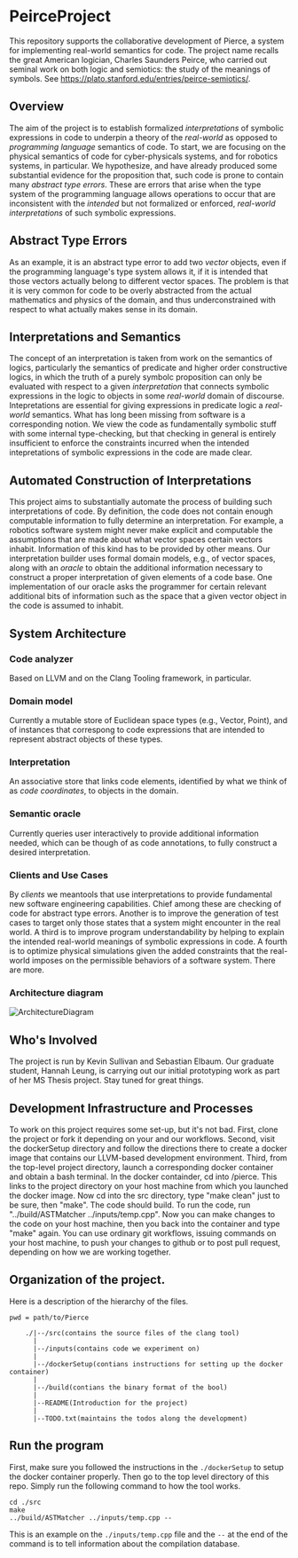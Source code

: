 # PeirceProject
This repository supports the collaborative development of Pierce, a system for implementing real-world semantics for code. The project name recalls the great American logician, Charles Saunders Peirce, who carried out seminal work on both logic and semiotics: the study of the meanings of symbols.  See https://plato.stanford.edu/entries/peirce-semiotics/. 

## Overview
The aim of the project is to establish formalized *interpretations* of symbolic expressions in code to underpin a theory of the *real-world* as opposed to *programming language* semantics of code. To start, we are focusing on the physical semantics of code for cyber-physicals systems, and for robotics systems, in particular. We hypothesize, and have already produced some substantial evidence for the proposition that, such code is prone to contain many *abstract type errors*. These are errors that arise when the type system of the programming language allows operations to occur that are inconsistent with the *intended* but not formalized or enforced, *real-world interpretations* of such symbolic expressions. 

## Abstract Type Errors
As an example, it is an abstract type error to add two *vector* objects, even if the programming language's type system allows it, if it is intended that those vectors actually belong to different vector spaces. The problem is that it is very common for code to be overly abstracted from the actual mathematics and physics of the domain, and thus underconstrained with respect to what actually makes sense in its domain. 

## Interpretations and Semantics
The concept of an interpretation is taken from work on the semantics of logics, particularly the semantics of predicate and higher order constructive logics, in which the truth of a purely symbolc proposition can only be evaluated with respect to a given *interpretation* that connects symbolic expressions in the logic to objects in some *real-world* domain of discourse. Intepretations are essential for giving expressions in predicate logic a *real-world* semantics. What has long been missing from software is a corresponding notion. We view the code as fundamentally symbolic stuff with some internal type-checking, but that checking in general is entirely insufficient to enforce the constraints incurred when the intended intepretations of symbolic expressions in the code are made clear.

## Automated Construction of Interpretations
This project aims to substantially automate the process of building such interpretations of code. By definition, the code does not contain enough computable information to fully determine an interpretation. For example, a robotics software system might never make explicit and computable the assumptions that are made about what vector spaces certain vectors inhabit. Information of this kind has to be provided by other means. Our interpretation builder uses formal domain models, e.g., of vector spaces, along with an *oracle* to obtain the additional information necessary to construct a proper interpretation of given elements of a code base. One implementation of our oracle asks the programmer for certain relevant additional bits of information such as the space that a given vector object in the code is assumed to inhabit.

## System Architecture

### Code analyzer

Based on LLVM and on the Clang Tooling framework, in particular.

### Domain model

Currently a mutable store of Euclidean space types (e.g., Vector, Point), and of instances that correspong to code expressions that are intended to represent abstract objects of these types.

### Interpretation

An associative store that links code elements, identified by what we think of as *code coordinates*, to objects in the domain.

### Semantic oracle

Currently queries user interactively to provide additional information needed, which can be though of as code annotations, to fully construct a desired interpretation.

### Clients and Use Cases

By *clients* we meantools that use interpretations to provide fundamental new software engineering capabilities. Chief among these are checking of code for abstract type errors. Another is to improve the generation of test cases to target only those states that a system might encounter in the real world. A third is to improve program understandability by helping to explain the intended real-world meanings of symbolic expressions in code. A fourth is to optimize physical simulations given the added constraints that the real-world imposes on the permissible behaviors of a software system. There are more.


### Architecture diagram
![ArchitectureDiagram](https://github.com/kevinsullivan/Pierce/blob/master/blueprint.png)

## Who's Involved
The project is run by Kevin Sullivan and Sebastian Elbaum. Our graduate student, Hannah Leung, is carrying out our initial prototyping work as part of her MS Thesis project. Stay tuned for great things.

## Development Infrastructure and Processes
To work on this project requires some set-up, but it's not bad. First, clone the project or fork it depending on your and our workflows. Second, visit the dockerSetup directory and follow the directions there to create a docker image that contains our LLVM-based development environment. Third, from the top-level project directory, launch a corresponding docker container and obtain a bash terminal. In the docker containder, cd into /pierce. This links to the project directory on your host machine from which you launched the docker image. Now cd into the src directory, type "make clean" just to be sure, then "make". The code should build. To run the code, run "../build/ASTMatcher ../inputs/temp.cpp". Now you can make changes to the code on your host machine, then you back into the container and type "make" again. You can use ordinary git workflows, issuing commands on your host machine, to push your changes to github or to post pull request, depending on how we are working together.

## Organization of the project.

Here is a description of the hierarchy of the files.
```
pwd = path/to/Pierce

    ./|--/src(contains the source files of the clang tool)
      |
      |--/inputs(contains code we experiment on)
      |
      |--/dockerSetup(contians instructions for setting up the docker container)
      |
      |--/build(contians the binary format of the bool)
      |
      |--README(Introduction for the project)
      |
      |--TODO.txt(maintains the todos along the development)
```
## Run the program

First, make sure you followed the instructions in the `./dockerSetup` to setup the docker container properly. Then go to the top level directory of this repo.
Simply run the following command to how the tool works.
```
cd ./src
make
../build/ASTMatcher ../inputs/temp.cpp --
```
This is an example on the `./inputs/temp.cpp` file and the `--` at the end of the command is to tell information about the compilation database. 





